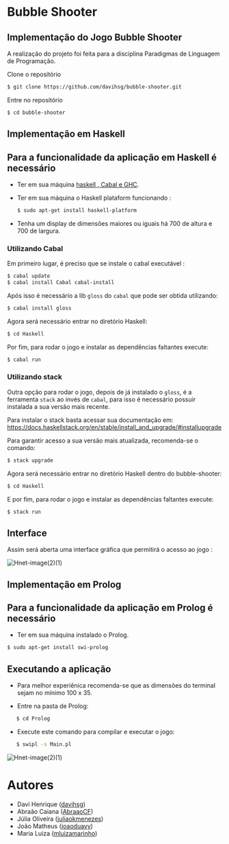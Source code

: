 # Bubble Shooter

## Implementação do Jogo Bubble Shooter

A realização do projeto foi feita para a disciplina Paradigmas de Linguagem de Programação.

Clone o repositório

```bash
$ git clone https://github.com/davihsg/bubble-shooter.git
```

Entre no repositório

```bash
$ cd bubble-shooter
```
## Implementação em Haskell

## Para a funcionalidade da aplicação em Haskell é necessário

- Ter em sua máquina [haskell , Cabal e GHC](https://www.haskell.org/downloads/).
- Ter em sua máquina o Haskell plataform funcionando :

    ```bash
    $ sudo apt-get install haskell-platform
    ```

- Tenha um display de dimensões maiores ou iguais há 700 de altura e 700 de largura.
  
### Utilizando Cabal
Em primeiro lugar, é preciso que se instale o cabal executável :

```bash
$ cabal update
$ cabal install Cabal cabal-install
```

Após isso é necessário a lib `gloss` do `cabal` que pode ser obtida utilizando:

```bash
$ cabal install gloss
```

Agora será necessário entrar no diretório Haskell:

```bash
$ cd Haskell
```

Por fim, para rodar o jogo e instalar as dependências faltantes execute:

```bash
$ cabal run
```

### Utilizando stack
Outra opção para rodar o jogo, depois de já instalado o `gloss`, é a ferramenta `stack` ao invés de `cabal`, para isso é necessário possuir instalada a sua versão mais recente.

Para instalar o stack basta acessar sua documentação em:
 https://docs.haskellstack.org/en/stable/install_and_upgrade/#installupgrade

Para garantir acesso a sua versão mais atualizada, recomenda-se o comando:

```bash
$ stack upgrade
```

Agora será necessário entrar no diretório Haskell dentro do bubble-shooter:

```bash
$ cd Haskell
```

E por fim, para rodar o jogo e instalar as dependências faltantes execute:
```bash
$ stack run
```

## Interface
Assim será aberta uma interface gráfica que permitirá o acesso ao jogo :

![Hnet-image(2)(1)](https://user-images.githubusercontent.com/84549704/156785878-bd6176ad-6795-4b9d-be4f-014574ac0998.gif)

## Implementação em Prolog

## Para a funcionalidade da aplicação em Prolog é necessário
- Ter em sua máquina instalado o Prolog.

```bash
$ sudo apt-get install swi-prolog
```

## Executando a aplicação
- Para melhor experiênica recomenda-se que as dimensões do terminal sejam no mínimo 100 x 35.
  
- Entre na pasta de Prolog:

```bash
   $ cd Prolog
```

- Execute este comando para compilar e executar o jogo:
  
 ```bash
    $ swipl -s Main.pl
 ```

![Hnet-image(2)(1)](![giphy](https://user-images.githubusercontent.com/84549704/161349717-1bdfd790-928d-41b6-ac0e-72f421b561eb.gif))

# Autores

- Davi Henrique ([davihsg](https://github.com/davihsg))
- Abraão Caiana ([AbraaoCF](https://github.com/AbraaoCF))
- Júlia Oliveira ([juliaokmenezes](https://github.com/juliaokmenezes))
- João Matheus ([joaoduavy](https://github.com/joaoduavy))
- Maria Luiza ([mluizamarinho](https://github.com/mluizamarinho))

